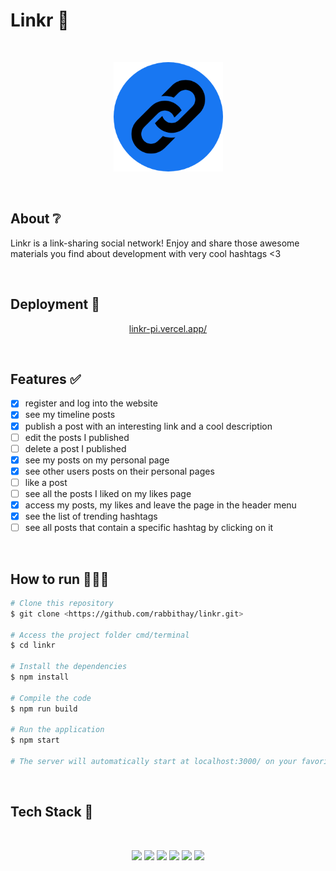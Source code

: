 # Linkr 🔗

</br>

<p align="center">
  <img src="public/linkr.png" width="175" alt="linkr" />
</p>

</br>

## About ❔

Linkr is a link-sharing social network! Enjoy and share those awesome materials you find about development with very cool hashtags <3

<!-- ## Preview

um gif da aplicação bem maneiro -->

</br>

## Deployment 🚀

<p align="center"><a  href="https://linkr-pi.vercel.app/">linkr-pi.vercel.app/</a></p>

</br>

## Features ✅

- [x] register and log into the website
- [x] see my timeline posts
- [x] publish a post with an interesting link and a cool description
- [ ] edit the posts I published
- [ ] delete a post I published
- [x] see my posts on my personal page
- [x] see other users posts on their personal pages
- [ ] like a post
- [ ] see all the posts I liked on my likes page
- [x] access my posts, my likes and leave the page in the header menu
- [x] see the list of trending hashtags
- [ ] see all posts that contain a specific hashtag by clicking on it

</br>

## How to run 🏃‍♀️💨

```bash
# Clone this repository
$ git clone <https://github.com/rabbithay/linkr.git>

# Access the project folder cmd/terminal
$ cd linkr

# Install the dependencies
$ npm install

# Compile the code
$ npm run build

# Run the application 
$ npm start

# The server will automatically start at localhost:3000/ on your favorite browser 
```
</br>

## Tech Stack 💾

<br/>

<p align="center">
<img src="https://img.shields.io/badge/HTML5-E34F26?style=for-the-badge&logo=html5&logoColor=white" />
<img src="https://img.shields.io/badge/CSS3-1572B6?style=for-the-badge&logo=css3&logoColor=white" />
<img src="https://img.shields.io/badge/JavaScript-F7DF1E?style=for-the-badge&logo=javascript&logoColor=black" />
<img src="https://img.shields.io/badge/React-20232A?style=for-the-badge&logo=react&logoColor=61DAFB" />
<img src="https://img.shields.io/badge/styled--components-DB7093?style=for-the-badge&logo=styled-components&logoColor=white" />
<img src="https://img.shields.io/badge/Vercel-000000?style=for-the-badge&logo=vercel&logoColor=white" />
</p>

</br>

<!-- 
### Contributors and Contact

### Acknowledgements -->